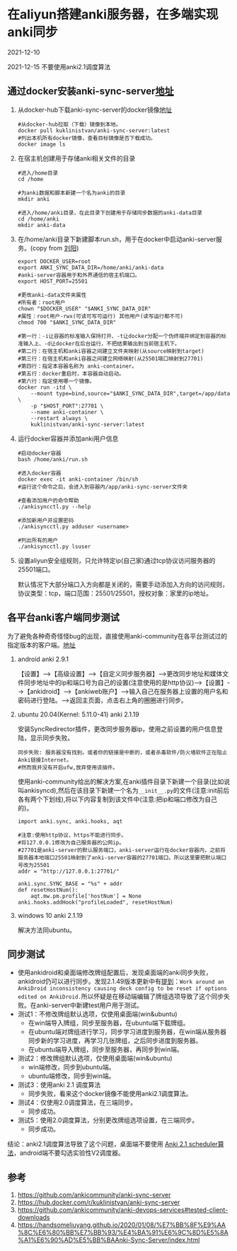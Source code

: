 # 在aliyun搭建anki服务器，在多端实现anki同步
2021-12-10

2021-12-15 不要使用anki2.1调度算法
## 通过docker安装anki-sync-server[地址](https://github.com/ankicommunity/anki-sync-server)
1. 从docker-hub下载anki-sync-server的docker镜像[地址](https://hub.docker.com/r/kuklinistvan/anki-sync-server)
    ```shell
    #从docker-hub拉取（下载）镜像到本地。
    docker pull kuklinistvan/anki-sync-server:latest
    #列出本机所有docker镜像，查看目标镜像是否下载成功。
    docker image ls
    ```
2. 在宿主机创建用于存储anki相关文件的目录
    ```shell
    #进入/home目录
    cd /home
    
    #为anki数据和脚本新建一个名为anki的目录
    mkdir anki
    
    #进入/home/anki目录，在此目录下创建用于存储同步数据的anki-data目录
    cd /home/anki
    mkdir anki-data
    ```
3. 在/home/anki目录下新建脚本run.sh，用于在docker中启动anki-server服务。(copy from [刘阳](https://handsomeliuyang.github.io/2020/01/08/%E7%BB%8F%E9%AA%8C%E6%80%BB%E7%BB%93/%E4%BA%91%E6%9C%8D%E5%8A%A1%E6%90%AD%E5%BB%BAAnki-Sync-Server/index.html))
    ```shell
    export DOCKER_USER=root 
    export ANKI_SYNC_DATA_DIR=/home/anki/anki-data
    #anki-server容器用于和外界通信的宿主机端口。
    export HOST_PORT=25501

    #更改anki-data文件夹属性
    #所有者：root用户
    chown "$DOCKER_USER" "$ANKI_SYNC_DATA_DIR"
    #属性：root用户-rwx(可读可写可运行) 其他用户(读写运行都不可)
    chmod 700 "$ANKI_SYNC_DATA_DIR"

    #第一行：-i让容器的标准输入保持打开、-t让docker分配一个伪终端并绑定到容器的标准输入上、-d让docker在后台运行，不把结果输出到当前宿主机下。
    #第二行：在宿主机和anki容器之间建立文件夹映射(从source映射到target)
    #第三行：在宿主机和anki容器之间建立网络映射(从25501端口映射到27701)
    #第四行：指定本容器名称为 anki-container。
    #第五行：docker重启时，本容器自动启动。
    #第六行：指定使用哪一个镜像。
    docker run -itd \
        --mount type=bind,source="$ANKI_SYNC_DATA_DIR",target=/app/data \
        -p "$HOST_PORT":27701 \
        --name anki-container \
        --restart always \
        kuklinistvan/anki-sync-server:latest
    ```
4. 运行docker容器并添加anki用户信息
   ```shell
   #启动docker容器
   bash /home/anki/run.sh
   
   #进入docker容器
   docker exec -it anki-container /bin/sh
   #运行这个命令之后，会进入到容器内/app/anki-sync-server文件夹
   
   #查看添加用户的命令帮助
   ./ankisyncctl.py --help
   
   #添加新用户并设置密码
   ./ankisyncctl.py adduser <username>
   
   #列出所有的用户
   ./ankisyncctl.py lsuser
   ```
5. 设置aliyun安全组规则，只允许特定ip(自己家)通过tcp协议访问服务器的25501端口。

    默认情况下大部分端口入方向都是关闭的，需要手动添加入方向的访问规则，协议类型：tcp，端口范围：25501/25501，授权对象：家里的ip地址。


## 各平台anki客户端同步测试
为了避免各种奇奇怪怪bug的出现，直接使用anki-community在各平台测试过的指定版本的客户端。[地址](https://github.com/ankicommunity/anki-devops-services#tested-client-downloads)

1. android anki 2.9.1
    
    【设置】-->【高级设置】-->【自定义同步服务器】-->更改同步地址和媒体文件同步地址中的ip和端口号为自己的设置(注意使用的是http协议)-->【设置】-->【ankidroid】-->【ankiweb账户】-->输入自己在服务器上设置的用户名和密码进行登陆。-->返回主页面，点击右上角的圈圈进行同步。
2. ubuntu 20.04(Kernel: 5.11.0-41) anki 2.1.19

    安装SyncRedirector插件，更改同步服务器ip，使用之前设置的用户信息登陆，显示同步失败。
    ```shell
    同步失败: 服务器没有找到。或者你的链接是中断的，或者杀毒软件/防火墙软件正在阻止Anki链接Internet。
    #然而我并没有开启ufw,放弃使用该插件。
    ```
    使用anki-community给出的解决方案,在anki插件目录下新建一个目录(比如说叫ankisyncd),然后在该目录下新建一个名为`__init__.py`的文件(注意:init前后各有两个下划线),将以下内容复制到该文件中(注意:把ip和端口修改为自己的)。
    ```shell
    import anki.sync, anki.hooks, aqt

    #注意:使用http协议，https不能进行同步。
    #将127.0.0.1修改为自己服务器的公网ip。
    #27701是anki-server的默认服务端口，anki-server运行在docker容器内，之前将服务器本地端口25501映射到了anki-server容器的27701端口。所以这里要把默认端口号改为25501
    addr = "http://127.0.0.1:27701/"
    
    anki.sync.SYNC_BASE = "%s" + addr
    def resetHostNum():
        aqt.mw.pm.profile['hostNum'] = None
    anki.hooks.addHook("profileLoaded", resetHostNum)
    ```
3. windows 10 anki 2.1.19
    
    解决方法同ubuntu。
    

## 同步测试

+ 使用ankidroid和桌面端修改牌组配置后，发现桌面端的anki同步失败，ankidroid仍可以进行同步。发现2.1.49版本更新中有[提到](https://github.com/ankitects/anki/releases/tag/2.1.49)：`Work around an AnkiDroid inconsistency causing deck config to be reset if options edited on AnkiDroid.`所以怀疑是在移动端编辑了牌组选项导致了这个同步失败。在anki-server中新建test用户用于测试。
+ 测试1：不修改牌组默认选项，仅使用桌面端(win&ubuntu)
    + 在win端导入牌组，同步至服务器，在ubuntu端下载牌组。
    + 在ubuntu端对牌组进行学习，同步学习进度到服务器，在win端从服务器同步新的学习进度，再学习几张牌组，之后同步进度到服务器。
    + 在ubuntu端导入牌组，同步至服务器，再同步到win端。
+ 测试2：修改牌组默认选项，仅使用桌面端(win&ubuntu)
    + win端修改，同步到ubuntu端。
    + ubuntu端修改，同步到win端。
+ 测试3：使用anki 2.1 调度算法
    + 同步失败，看来这个docker镜像不能使用anki2.1调度算法。
+ 测试4：仅使用2.0调度算法，在三端同步。
    + 同步成功。
+ 测试5：使用2.0调度算法，分别更改牌组选项设置，在三端同步。
    + 同步成功。


结论：anki2.1调度算法导致了这个问题，桌面端不要使用 [Anki 2.1 scheduler算法](https://faqs.ankiweb.net/the-anki-2.1-scheduler.html)，android端不要勾选实验性V2调度器。

## 参考
1. https://github.com/ankicommunity/anki-sync-server
2. https://hub.docker.com/r/kuklinistvan/anki-sync-server
3. https://github.com/ankicommunity/anki-devops-services#tested-client-downloads
4. https://handsomeliuyang.github.io/2020/01/08/%E7%BB%8F%E9%AA%8C%E6%80%BB%E7%BB%93/%E4%BA%91%E6%9C%8D%E5%8A%A1%E6%90%AD%E5%BB%BAAnki-Sync-Server/index.html
